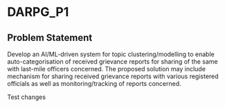 # DARPG_P1

## Problem Statement
Develop an AI/ML-driven system for topic clustering/modelling to enable auto-categorisation of received grievance reports for sharing of the same with last-mile officers concerned. The proposed solution may include mechanism for sharing received grievance reports with various registered officials as well as monitoring/tracking of reports concerned.


Test changes
